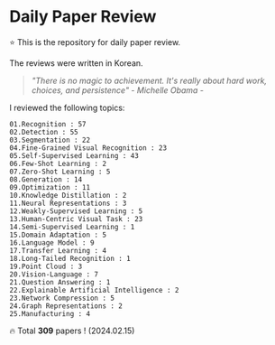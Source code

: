 # Daily Paper Review

⭐ This is the repository for daily paper review.

The reviews were written in Korean.

> *"There is no magic to achievement. It's really about hard work, choices, and persistence" - Michelle Obama -*

I reviewed the following topics:

    01.Recognition : 57
    02.Detection : 55
    03.Segmentation : 22
    04.Fine-Grained Visual Recognition : 23
    05.Self-Supervised Learning : 43
    06.Few-Shot Learning : 2
    07.Zero-Shot Learning : 5
    08.Generation : 14
    09.Optimization : 11
    10.Knowledge Distillation : 2
    11.Neural Representations : 3
    12.Weakly-Supervised Learning : 5
    13.Human-Centric Visual Task : 23
    14.Semi-Supervised Learning : 1
    15.Domain Adaptation : 5
    16.Language Model : 9
    17.Transfer Learning : 4
    18.Long-Tailed Recognition : 1
    19.Point Cloud : 3
    20.Vision-Language : 7
    21.Question Answering : 1
    22.Explainable Artificial Intelligence : 2
    23.Network Compression : 5
    24.Graph Representations : 2
    25.Manufacturing : 4

🔥 Total **309** papers ! (2024.02.15)